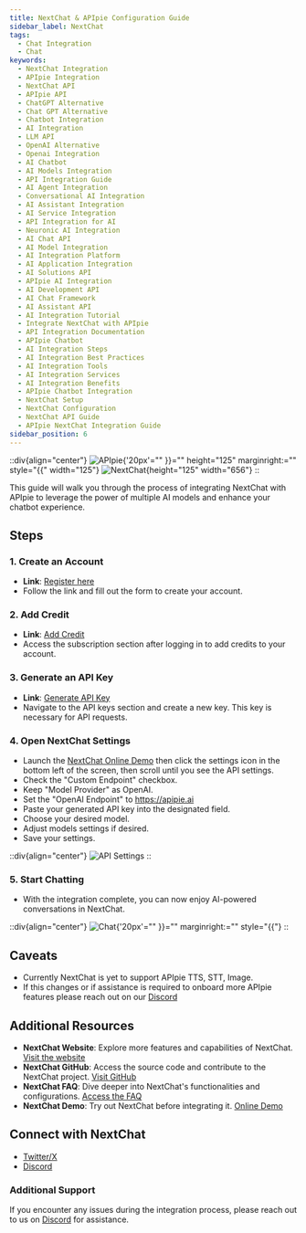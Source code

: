 ```yaml
---
title: NextChat & APIpie Configuration Guide
sidebar_label: NextChat
tags:
  - Chat Integration
  - Chat
keywords:
  - NextChat Integration
  - APIpie Integration
  - NextChat API
  - APIpie API
  - ChatGPT Alternative
  - Chat GPT Alternative
  - Chatbot Integration
  - AI Integration
  - LLM API
  - OpenAI Alternative
  - Openai Integration
  - AI Chatbot
  - AI Models Integration
  - API Integration Guide
  - AI Agent Integration
  - Conversational AI Integration
  - AI Assistant Integration
  - AI Service Integration
  - API Integration for AI
  - Neuronic AI Integration
  - AI Chat API
  - AI Model Integration
  - AI Integration Platform
  - AI Application Integration
  - AI Solutions API
  - APIpie AI Integration
  - AI Development API
  - AI Chat Framework
  - AI Assistant API
  - AI Integration Tutorial
  - Integrate NextChat with APIpie
  - API Integration Documentation
  - APIpie Chatbot
  - AI Integration Steps
  - AI Integration Best Practices
  - AI Integration Tools
  - AI Integration Services
  - AI Integration Benefits
  - APIpie Chatbot Integration
  - NextChat Setup
  - NextChat Configuration
  - NextChat API Guide
  - APIpie NextChat Integration Guide
sidebar_position: 6
---
```


::div{align="center"}
![APIpie](/docs/img/apipie-logo.png){'20px'="" }}="" height="125" marginright:="" style="{{" width="125"} ![NextChat](/docs/img/NextChat.png){height="125" width="656"}
::

This guide will walk you through the process of integrating NextChat with APIpie to leverage the power of multiple AI models and enhance your chatbot experience.

## Steps

### 1. Create an Account

- **Link**: [Register here](https://apipie.ai/dashboard/auth/register)
- Follow the link and fill out the form to create your account.

### 2. Add Credit

- **Link**: [Add Credit](https://apipie.ai/dashboard/profile/subscribe)
- Access the subscription section after logging in to add credits to your account.

### 3. Generate an API Key

- **Link**: [Generate API Key](https://apipie.ai/dashboard/profile/api-keys)
- Navigate to the API keys section and create a new key. This key is necessary for API requests.

### 4. Open NextChat Settings

- Launch the [NextChat Online Demo](https://app.nextchat.dev/) then click the settings icon in the bottom left of the screen, then scroll until you see the API settings.
- Check the "Custom Endpoint" checkbox.
- Keep "Model Provider" as OpenAI.
- Set the "OpenAI Endpoint" to <https://apipie.ai>
- Paste your generated API key into the designated field.
- Choose your desired model.
- Adjust models settings if desired.
- Save your settings.

::div{align="center"}
![API Settings](/docs/img/Integrations/NextChat/API.png)
::

### 5. Start Chatting

- With the integration complete, you can now enjoy AI-powered conversations in NextChat.

::div{align="center"}
![Chat](/docs/img/Integrations/NextChat/chat.png){'20px'="" }}="" marginright:="" style="{{"}
::

## Caveats

- Currently NextChat is yet to support APIpie TTS, STT, Image.
- If this changes or if assistance is required to onboard more APIpie features please reach out on our [Discord](https://discord.gg/hs82THc9Tw)

## Additional Resources

- **NextChat Website**: Explore more features and capabilities of NextChat. [Visit the website](https://app.nextchat.dev/)
- **NextChat GitHub**: Access the source code and contribute to the NextChat project. [Visit GitHub](https://github.com/ChatGPTNextWeb/ChatGPT-Next-Web)
- **NextChat FAQ**: Dive deeper into NextChat's functionalities and configurations. [Access the FAQ](https://github.com/ChatGPTNextWeb/ChatGPT-Next-Web/blob/main/docs/faq-en.md)
- **NextChat Demo**: Try out NextChat before integrating it. [Online Demo](https://app.nextchat.dev/)

## Connect with NextChat

- [Twitter/X](https://twitter.com/NextChatDev)
- [Discord](https://discord.gg/YCkeafCafC)

### Additional Support

If you encounter any issues during the integration process, please reach out to us on [Discord](https://discord.gg/hs82THc9Tw) for assistance.
